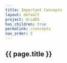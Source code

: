 ```yaml
---
title: Important Concepts
layout: default
project: GridOS
has_children: true
permalink: /concepts
nav_order: 5
---
```


## {{ page.title }}
